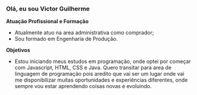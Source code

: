 ### Olá, eu sou Victor Guilherme

**Atuação Profissional e Formação**
- Atualmente atuo na area administrativa como comprador;
- Sou formado em Engenharia de Produção.

**Objetivos**
- Estou iniciando meus estudos em programação, onde optei por começar com Javascript, HTML, CSS e Java. Quero transitar para area de linguagem de programação pois aredito que vai ser um lugar onde vai me disponibilizar muitas oportunidades e experiências diferentes, onde sempre vou estar aprendendo coisas novas e evoluindo.


